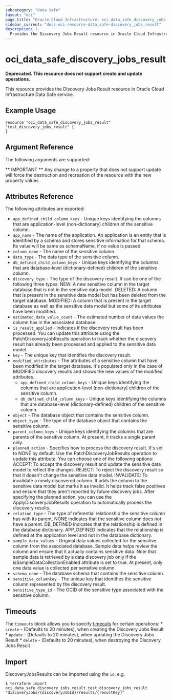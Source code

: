```yaml
---
subcategory: "Data Safe"
layout: "oci"
page_title: "Oracle Cloud Infrastructure: oci_data_safe_discovery_jobs_result"
sidebar_current: "docs-oci-resource-data_safe-discovery_jobs_result"
description: |-
  Provides the Discovery Jobs Result resource in Oracle Cloud Infrastructure Data Safe service
---
```


# oci_data_safe_discovery_jobs_result

**Deprecated. This resource does not support create and update operations.**

This resource provides the Discovery Jobs Result resource in Oracle Cloud Infrastructure Data Safe service.



## Example Usage

```hcl
resource "oci_data_safe_discovery_jobs_result" "test_discovery_jobs_result" {
}
```

## Argument Reference

The following arguments are supported:



** IMPORTANT **
Any change to a property that does not support update will force the destruction and recreation of the resource with the new property values

## Attributes Reference

The following attributes are exported:

* `app_defined_child_column_keys` - Unique keys identifying the columns that are application-level (non-dictionary) children of the sensitive column.
* `app_name` - The name of the application. An application is an entity that is identified by a schema and stores sensitive information for that schema. Its value will be same as schemaName, if no value is passed.
* `column_name` - The name of the sensitive column.
* `data_type` - The data type of the sensitive column.
* `db_defined_child_column_keys` - Unique keys identifying the columns that are database-level (dictionary-defined) children of the sensitive column.
* `discovery_type` - The type of the discovery result. It can be one of the following three types: NEW: A new sensitive column in the target database that is not in the sensitive data model. DELETED: A column that is present in the sensitive data model but has been deleted from the target database. MODIFIED: A column that is present in the target database as well as the sensitive data model but some of its attributes have been modified. 
* `estimated_data_value_count` - The estimated number of data values the column has in the associated database.
* `is_result_applied` - Indicates if the discovery result has been processed. You can update this attribute using the PatchDiscoveryJobResults operation to track whether the discovery result has already been processed and applied to the sensitive data model. 
* `key` - The unique key that identifies the discovery result.
* `modified_attributes` - The attributes of a sensitive column that have been modified in the target database. It's populated only in the case of MODIFIED discovery results and shows the new values of the modified attributes. 
	* `app_defined_child_column_keys` - Unique keys identifying the columns that are application-level (non-dictionary) children of the sensitive column.
	* `db_defined_child_column_keys` - Unique keys identifying the columns that are database-level (dictionary-defined) children of the sensitive column.
* `object` - The database object that contains the sensitive column.
* `object_type` - The type of the database object that contains the sensitive column.
* `parent_column_keys` - Unique keys identifying the columns that are parents of the sensitive column. At present, it tracks a single parent only.
* `planned_action` - Specifies how to process the discovery result. It's set to NONE by default. Use the PatchDiscoveryJobResults operation to update this attribute. You can choose one of the following options: ACCEPT: To accept the discovery result and update the sensitive data model to reflect the changes. REJECT: To reject the discovery result so that it doesn't change the sensitive data model. INVALIDATE: To invalidate a newly discovered column. It adds the column to the sensitive data model but marks it as invalid. It helps track false positives and ensure that they aren't reported by future discovery jobs. After specifying the planned action, you can use the ApplyDiscoveryJobResults operation to automatically process the discovery results. 
* `relation_type` - The type of referential relationship the sensitive column has with its parent. NONE indicates that the sensitive column does not have a parent. DB_DEFINED indicates that the relationship is defined in the database dictionary. APP_DEFINED indicates that the relationship is defined at the application level and not in the database dictionary. 
* `sample_data_values` - Original data values collected for the sensitive column from the associated database. Sample data helps review the column and ensure that it actually contains sensitive data. Note that sample data is retrieved by a data discovery job only if the isSampleDataCollectionEnabled attribute is set to true. At present, only one data value is collected per sensitive column. 
* `schema_name` - The database schema that contains the sensitive column.
* `sensitive_columnkey` - The unique key that identifies the sensitive column represented by the discovery result.
* `sensitive_type_id` - The OCID of the sensitive type associated with the sensitive column.

## Timeouts

The `timeouts` block allows you to specify [timeouts](https://registry.terraform.io/providers/oracle/oci/latest/docs/guides/changing_timeouts) for certain operations:
	* `create` - (Defaults to 20 minutes), when creating the Discovery Jobs Result
	* `update` - (Defaults to 20 minutes), when updating the Discovery Jobs Result
	* `delete` - (Defaults to 20 minutes), when destroying the Discovery Jobs Result


## Import

DiscoveryJobsResults can be imported using the `id`, e.g.

```
$ terraform import oci_data_safe_discovery_jobs_result.test_discovery_jobs_result "discoveryJobs/{discoveryJobId}/results/{resultKey}" 
```

